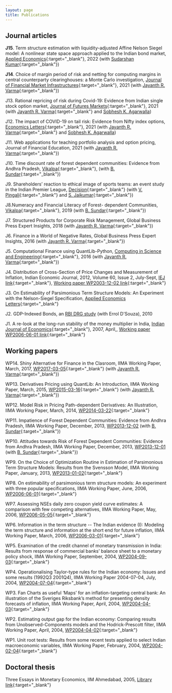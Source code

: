 ```yaml
---
layout: page
title: Publications
---
```


## Journal articles 

**J15**. Term structure estimation with liquidity-adjusted Affine Nelson Siegel
model: A nonlinear state space approach applied to the Indian bond market,
[Applied
Economics](https://doi.org/10.1080/00036846.2021.1967866){:target="_blank"},
2022 (with [Sudarshan
Kumar](https://stafflive.iimcal.ac.in/users/sudarshan){:target="_blank"})

**J14**. Choice of margin period of risk and netting for computing margins in
central counterparty clearinghouses: a Monte Carlo investigation, [Journal of
Financial Market
Infrastructures](http://doi.org/10.21314/JFMI.2022.003){:target="_blank"}, 2021
(with [Jayanth R. Varma](https://www.jrvarma.in/){:target="_blank"})

J13. Rational repricing of risk during Covid-19: Evidence from Indian single
stock option market, [Journal of Futures
Markets](https://doi.org/10.1002/fut.22240){:target="_blank"}, 2021 (with
[Jayanth R. Varma](https://www.jrvarma.in/){:target="_blank"} and [Sobhesh
K. Agarwalla](https://www.iima.ac.in/faculty-research/faculty-directory/sobhesh-agarwalla))

J12. The impact of COVID-19 on tail risk: Evidence from Nifty index options,
[Economics
Letters](https://doi.org/10.1016/j.econlet.2021.109878){:target="_blank"}, 2021
(with [Jayanth R. Varma](https://www.jrvarma.in/){:target="_blank"} and [Sobhesh
K. Agarwalla](https://www.iima.ac.in/faculty-research/faculty-directory/sobhesh-agarwalla))

J11. Web applications for teaching portfolio analysis and option pricing, Journal
of Financial Education, 2021 (with [Jayanth
R. Varma](https://www.jrvarma.in/){:target="_blank"})

J10. Time discount rate of forest dependent communities: Evidence from Andhra
Pradesh, [Vikalpa](https://doi.org/10.1177/02560909211015460){:target="_blank"},
(with
[B. Sundar](https://www.icegov.org/people/sundar-balakrishna/){:target="_blank"})

J9. Shareholders’ reaction to ethical image of sports teams: an event study in
the Indian Premier League,
[Decision](https://doi.org/10.1007/s40622-019-00230-9){:target="_blank"} (with
[V. Pingali](https://www.iima.ac.in/faculty-research/faculty-directory/Viswanath-Pingali){:target="_blank"}
and [S. Jaikumar](https://www.iimcal.ac.in/users/saravana){:target="_blank"})

J8.Numeracy and Financial Literacy of Forest- dependent Communities,
[Vikalpa](https://doi.org/10.1177/0256090919862059){:target="_blank"}, 2019
(with
[B. Sundar](https://www.icegov.org/people/sundar-balakrishna/){:target="_blank"})

J7. Structured Products for Corporate Risk Management, Global Business Press
Expert Insights, 2018 (with [Jayanth
R. Varma](https://www.jrvarma.in/){:target="_blank"})

J6. Finance in a World of Negative Rates, Global Business Press Expert Insights,
2016 (with [Jayanth R. Varma](https://www.jrvarma.in/){:target="_blank"})

J5. Computational Finance using QuantLib-Python, [Computing in Science and
Engineering](http://dx.doi.org/10.1109/MCSE.2016.28){:target="_blank"}, 2016
(with [Jayanth R. Varma](https://www.jrvarma.in/){:target="_blank"})
   
J4. Distribution of Cross-Section of Price Changes and Measurement of Inflation,
Indian Economic Journal, 2012, Volume 60, Issue 2, July-Sept, [IEJ
link](http://www.iima.ac.in/assets/snippets/workingpaperpdf/2003-12-02vineet.pdf){:target="_blank"},
[Working paper WP2003-12-02
link](http://www.iima.ac.in/assets/snippets/workingpaperpdf/2003-12-02vineet.pdf){:target="_blank"}

J3. On Estimability of Parsimonious Term Structure Models: An Experiment with
the Nelson-Siegel Specification, [Applied Economics
Letters](http://www.tandfonline.com/doi/abs/10.1080/13504851.2012.657343){:target="_blank"}

J2. GDP-Indexed Bonds, an [RBI DRG
study](http://rbidocs.rbi.org.in/rdocs/Publications/PDFs/DSRS210410.pdf) (with
Errol D'Souza), 2010
   
J1. A re-look at the long-run stability of the money multiplier in India,
[Indian Journal of
Economics](http://www.indianjournalofeconomics.com/april2007.htm#4){:target="_blank"},
2007, April,, [Working paper WP2006-06-01
link](http://www.iima.ac.in/assets/snippets/workingpaperpdf/2004-09-02vineet.pdf){:target="_blank"}

## Working papers

WP14. Shiny Alternative for Finance in the Clasroom, IIMA Working Paper, March,
2017,
[WP2017-03-05](https://web.iima.ac.in/assets/snippets/workingpaperpdf/2582881092017-03-05.pdf){:target="_blank"}
(with [Jayanth R. Varma](https://www.jrvarma.in/){:target="_blank"})

WP13. Derivatives Pricing using QuantLib: An Introduction, IIMA Working Paper,
March, 2015,
[WP2015-03-16](http://icmrindia.vikalpa.com/assets/snippets/workingpaperpdf/10947720332015-03-16.pdf){:target="_blank"}
(with [Jayanth R. Varma](https://www.jrvarma.in/){:target="_blank"})

WP12. Model Risk in Pricing Path-dependent Derivatives: An Illustration, IIMA
Working Paper, March, 2014,
[WP2014-03-22](http://www.iima.ac.in/assets/snippets/workingpaperpdf/16203593332014-03-22.pdf){:target="_blank"}

WP11. Impatience of Forest Dependent Communities: Evidence from Andhra Pradesh,
IIMA Working Paper, December, 2013,
[WP2013-12-02](http://www.iima.ac.in/assets/snippets/workingpaperpdf/17809571402013-12-02.pdf)
(with
[B. Sundar](http://www.iima.ac.in/fpm/index.php?fpmid=sundarb){:target="_blank"})

WP10. Attitudes towards Risk of Forest Dependent Communities: Evidence from
Andhra Pradesh, IIMA Working Paper, December, 2013,
[WP2013-12-01](http://www.iima.ac.in/assets/snippets/workingpaperpdf/14846613122013-12-01.pdf)
(with
[B. Sundar](http://www.iima.ac.in/fpm/index.php?fpmid=sundarb){:target="_blank"})

WP9. On the Choice of Optimization Routine in Estimation of Parsimonious Term
Structure Models: Results from the Svensson Model, IIMA Working Paper, January,
2013,
[WP2013-01-02](http://www.iima.ac.in/assets/snippets/workingpaperpdf/15603166612013-01-02.pdf){:target="_blank"}

WP8. On estimability of parsimonious term structure models: An experiment with
three popular specifications, IIMA Working Paper, June, 2006,
[WP2006-06-01](http://www.iima.ac.in/assets/snippets/workingpaperpdf/2006-06-01vvirmani.pdf){:target="_blank"}
   
WP7. Assessing NSEs daily zero coupon yield curve estimates: A comparison with
few competing alternatives, IIMA Working Paper, May, 2006,
[WP2006-05-05](http://www.iima.ac.in/assets/snippets/workingpaperpdf/2006-05-05vvirmani.pdf){:target="_blank"}

WP6. Information in the term structure -- The Indian evidence (I): Modeling the
term structure and information at the short end for future inflation, IIMA
Working Paper, March, 2006,
[WP2006-03-01](http://www.iima.ac.in/assets/snippets/workingpaperpdf/2006-03-01vineet.pdf){:target="_blank"}

WP5. Examination of the credit channel of monetary transmission in India:
Results from response of commercial banks’ balance sheet to a monetary policy
shock, IIMA Working Paper, September, 2004,
[WP2004-09-03](http://www.iima.ac.in/assets/snippets/workingpaperpdf/2004-09-03vineet.pdf){:target="_blank"}

WP4. Operationalising Taylor-type rules for the Indian economy: Issues and some
results (1992Q3 2001Q4), IIMA Working Paper 2004-07-04, July, 2004,
[WP2004-07-04](http://www.iima.ac.in/assets/snippets/workingpaperpdf/2004-07-04vineet.pdf){:target="_blank"}

WP3. Fan Charts as useful ‘Maps’ for an inflation-targeting central bank: An
illustration of the Sveriges Riksbank’s method for presenting density forecasts
of inflation, IIMA Working Paper, April, 2004,
[WP2004-04-03](http://www.iima.ac.in/assets/snippets/workingpaperpdf/2004-04-03vineet.pdf){:target="_blank"}

WP2. Estimating output gap for the Indian economy: Comparing results from
Unobserved-Components models and the Hodrick-Prescott filter, IIMA Working
Paper, April, 2004,
[WP2004-04-02](http://www.iima.ac.in/assets/snippets/workingpaperpdf/2004-04-02vineet.pdf){:target="_blank"}

WP1. Unit root tests: Results from some recent tests applied to select Indian
macroeconomic variables, IIMA Working Paper, February, 2004,
[WP2004-02-04](http://www.iima.ac.in/assets/snippets/workingpaperpdf/2004-02-04vineet.pdf){:target="_blank"}

## Doctoral thesis

Three Essays in Monetary Economics, IIM Ahmedabad, 2005, [Library
link](http://vslopac.iima.ac.in/cgi-bin/koha/opac-detail.pl?biblionumber=130076&shelfbrowse_itemnumber=217267){:target="_blank"}

